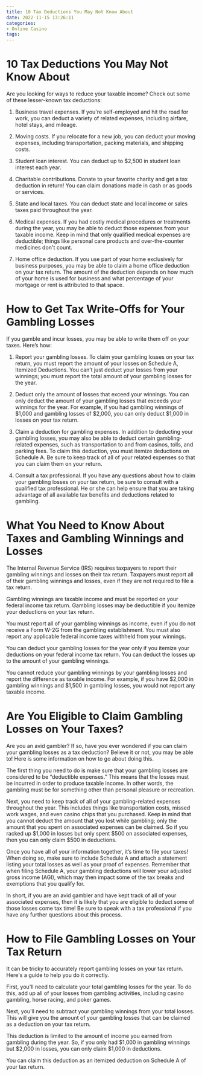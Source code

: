 ```yaml
---
title: 10 Tax Deductions You May Not Know About
date: 2022-11-15 13:26:11
categories:
- Online Casino
tags:
---
```



#  10 Tax Deductions You May Not Know About

Are you looking for ways to reduce your taxable income? Check out some of these lesser-known tax deductions:

1. Business travel expenses. If you're self-employed and hit the road for work, you can deduct a variety of related expenses, including airfare, hotel stays, and mileage.

2. Moving costs. If you relocate for a new job, you can deduct your moving expenses, including transportation, packing materials, and shipping costs.

3. Student loan interest. You can deduct up to $2,500 in student loan interest each year.

4. Charitable contributions. Donate to your favorite charity and get a tax deduction in return! You can claim donations made in cash or as goods or services.

5. State and local taxes. You can deduct state and local income or sales taxes paid throughout the year.

6. Medical expenses. If you had costly medical procedures or treatments during the year, you may be able to deduct those expenses from your taxable income. Keep in mind that only qualified medical expenses are deductible; things like personal care products and over-the-counter medicines don't count.

7. Home office deduction. If you use part of your home exclusively for business purposes, you may be able to claim a home office deduction on your tax return. The amount of the deduction depends on how much of your home is used for business and what percentage of your mortgage or rent is attributed to that space.

#  How to Get Tax Write-Offs for Your Gambling Losses

If you gamble and incur losses, you may be able to write them off on your taxes. Here’s how:

1. Report your gambling losses. To claim your gambling losses on your tax return, you must report the amount of your losses on Schedule A, Itemized Deductions. You can’t just deduct your losses from your winnings; you must report the total amount of your gambling losses for the year.

2. Deduct only the amount of losses that exceed your winnings. You can only deduct the amount of your gambling losses that exceeds your winnings for the year. For example, if you had gambling winnings of $1,000 and gambling losses of $2,000, you can only deduct $1,000 in losses on your tax return.

3. Claim a deduction for gambling expenses. In addition to deducting your gambling losses, you may also be able to deduct certain gambling-related expenses, such as transportation to and from casinos, tolls, and parking fees. To claim this deduction, you must itemize deductions on Schedule A. Be sure to keep track of all of your related expenses so that you can claim them on your return.

4. Consult a tax professional. If you have any questions about how to claim your gambling losses on your tax return, be sure to consult with a qualified tax professional. He or she can help ensure that you are taking advantage of all available tax benefits and deductions related to gambling.

#  What You Need to Know About Taxes and Gambling Winnings and Losses

The Internal Revenue Service (IRS) requires taxpayers to report their gambling winnings and losses on their tax return. Taxpayers must report all of their gambling winnings and losses, even if they are not required to file a tax return.

Gambling winnings are taxable income and must be reported on your federal income tax return. Gambling losses may be deductible if you itemize your deductions on your tax return.

You must report all of your gambling winnings as income, even if you do not receive a Form W-2G from the gambling establishment. You must also report any applicable federal income taxes withheld from your winnings.

You can deduct your gambling losses for the year only if you itemize your deductions on your federal income tax return. You can deduct the losses up to the amount of your gambling winnings.

You cannot reduce your gambling winnings by your gambling losses and report the difference as taxable income. For example, if you have $2,000 in gambling winnings and $1,500 in gambling losses, you would not report any taxable income.

#  Are You Eligible to Claim Gambling Losses on Your Taxes?

Are you an avid gambler? If so, have you ever wondered if you can claim your gambling losses as a tax deduction? Believe it or not, you may be able to! Here is some information on how to go about doing this.

The first thing you need to do is make sure that your gambling losses are considered to be “deductible expenses.” This means that the losses must be incurred in order to produce taxable income. In other words, the gambling must be for something other than personal pleasure or recreation.

Next, you need to keep track of all of your gambling-related expenses throughout the year. This includes things like transportation costs, missed work wages, and even casino chips that you purchased. Keep in mind that you cannot deduct the amount that you lost while gambling; only the amount that you spent on associated expenses can be claimed. So if you racked up $1,000 in losses but only spent $500 on associated expenses, then you can only claim $500 in deductions.

Once you have all of your information together, it’s time to file your taxes! When doing so, make sure to include Schedule A and attach a statement listing your total losses as well as your proof of expenses. Remember that when filing Schedule A, your gambling deductions will lower your adjusted gross income (AGI), which may then impact some of the tax breaks and exemptions that you qualify for.

In short, if you are an avid gambler and have kept track of all of your associated expenses, then it is likely that you are eligible to deduct some of those losses come tax time! Be sure to speak with a tax professional if you have any further questions about this process.

#  How to File Gambling Losses on Your Tax Return

It can be tricky to accurately report gambling losses on your tax return. Here's a guide to help you do it correctly.

First, you'll need to calculate your total gambling losses for the year. To do this, add up all of your losses from gambling activities, including casino gambling, horse racing, and poker games.

Next, you'll need to subtract your gambling winnings from your total losses. This will give you the amount of your gambling losses that can be claimed as a deduction on your tax return.

This deduction is limited to the amount of income you earned from gambling during the year. So, if you only had $1,000 in gambling winnings but $2,000 in losses, you can only claim $1,000 in deductions.

You can claim this deduction as an itemized deduction on Schedule A of your tax return.